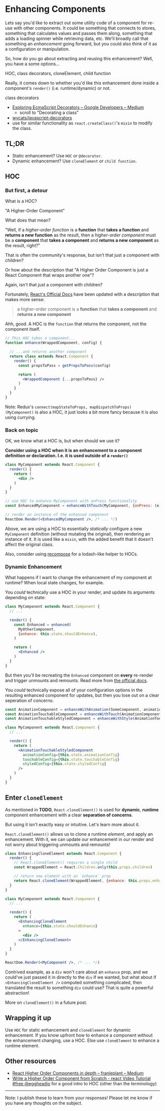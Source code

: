 # Enhancing Components
Lets say you'd like to extract out some utility code of a component for re-use with other components. It could be something that connects to stores, something that calculates values and passes them along, something that adds a loading spinner while retrieving data, etc. We'll broadly call that something an *enhancement* going forward, but you could also think of it as a configuration or manipulation.

So, how do you go about extracting and reusing this enhancement? Well, you have a some options...

HOC, class decorators, cloneElement, child function

Really, it comes down to whether you'd like this enhancement done inside a component's `render()` (i.e. runtime/dynamic) or not.


class decorators
- [Exploring EcmaScript Decorators – Google Developers – Medium](https://medium.com/google-developers/exploring-es7-decorators-76ecb65fb841)
  - scroll to "Decorating a class"
- [wycats/javascript-decorators](https://github.com/wycats/javascript-decorators#class-declaration)
- use for similar functionality as `react.createClass()`'s `mixin` to modify the class.

## TL;DR
- Static enhancement? Use `HOC` or `@decorator`.
- Dynamic enhancement? Use `cloneElement` or `child function`.

## HOC
### But first, a detour
What is a HOC?

"A Higher-Order Component"

What does that mean?

"Well, if a _higher-order function_ is a **function** that **takes a function** and **returns a new function** as the result, then a _higher-order component_ must be a **component** that **takes a component** and **returns a new component** as the result, right?"

That is often the community's response, but isn't that just a component with children?

Or how about the description that "A Higher Order Component is just a React Component that wraps another one"?

Again, isn't that just a component with children?

Fortunately, [React's Official Docs](https://facebook.github.io/react/docs/higher-order-components.html) have been updated with a description that makes more sense:

> a higher-order component is a **function** that **takes a component** and **returns a new component**

Ahh, good. A HOC is the `function` that returns the component, not the component itself.

```jsx
// This HOC takes a component...
function enhance(WrappedComponent, config) {

  // ...and returns another component
  return class extends React.Component {
    render() {
      const propsToPass = getPropsToPass(config)

      return (
        <WrappedComponent {...propsToPass} />
      )
    }
  }
}
```

Note: Redux's `connect(mapStateToProps, mapDispatchToProps)(MyComponent)` is also a HOC, it just looks a bit more fancy because it is also using currying.

### Back on topic
OK, we know what a HOC is, but when should we use it?

**Consider using a HOC when it is an enhancement to a component definition or declaration. I.e. it is used outside of a `render()`**

```jsx
class MyComponent extends React.Component {
  render() {
    return (
      <div />
    )
  }
}

// use HOC to enhance MyComponent with onPress functionality
const EnhancedMyComponent = enhanceWithTouch(MyComponent, {onPress: (e) => console.log(e)})

// render an instance of the enhanced component
ReactDom.Render(<EnhancedMyComponent />, /* ... */)
```

Above, we are using a HOC to essentially _statically_ configure a new `MyComponent` definition (without mutating the original), then rendering an instance of it. It is used like a `mixin`, with the added benefit that it doesn't affect the original class.

Also, consider using [recompose](https://github.com/acdlite/recompose) for a lodash-like helper to HOCs.

### Dynamic Enhancement
What happens if I want to change the enhancement of my component at runtime? When local state changes, for example.

You *could* technically use a HOC in your render, and update its arguments depending on state:

```jsx
class MyComponent extends React.Component {
  // ...

  render() {
    const Enhanced = enhanced(
      MyOtherComponent,
      {enhance: this.state.shouldEnhance),
    )

    return (
      <Enhanced />
    )
  }
}
```

But then you'll be recreating the `Enhanced` component on **every** re-render and trigger unmounts and remounts. Read more from [the official docs](https://facebook.github.io/react/docs/higher-order-components.html#dont-use-hocs-inside-the-render-method).

You *could* technically expose all of your configuration options in the resulting enhanced component for updates, but then you lose out on a clear seperation of concerns:

```jsx
const AnimationComponent = enhanceWithAnimation(SomeComponent, animationConfig)
const AnimationTouchableComponent = enhanceWithTouch(AnimationComponent, touchableConfig)
const AnimationTouchableStyledComponent = enhanceWithStyle(AnimationTouchableComponent, styledConfig)

class MyComponent extends React.Component {
  // ...

  render() {
    return (
      <AnimationTouchableStyledComponent
        animationConfig={this.state.animationConfig}
        touchableConfig={this.state.touchableConfig}
        styledConfig={this.state.styledConfig}
      />
    )
  }
}
```

## Enter `cloneElement`
As mentioned in __TODO__, `React.cloneElement()` is used for **dynamic**, **runtime** component enhancement with a clear **separation of concerns**.

But using it isn't exactly easy or intuitive. Let's learn more about it.

`React.cloneElement()` allows us to clone a runtime _element_, and apply an enhancement. With it, we can update our enhancement in our render and not worry about triggering unmounts and remounts!

```jsx
class EnhancingCloneElement extends React.Component {
  render() {
    // React.cloneElement() requires a single child
    const WrappedElement = React.Children.only(this.props.children)

    // return new element with an `enhance` prop
    return React.cloneElement(WrappedElement, {enhance: this.props.enhance})
  }
}

class MyComponent extends React.Component {
  // ...

  render() {
    return (
      <EnhancingCloneElement
        enhance={this.state.shouldEnhance}
      >
        <div />
      </EnhancingCloneElement>
    )
  }
}

ReactDom.Render(<MyComponent />, /* ... */)
```

Contrived example, as a `div` won't care about an `enhance` prop, and we could've just passed it in directly to the `div` if we wanted, but what about if `<EnhancingCloneElement />` computed something complicated, then translated the result to something `div` could use? That is quite a powerful abstraction!

More on `cloneElement()` in a future post.

## Wrapping it up
Use `HOC` for static enhancement and `cloneElement` for dynamic enhancement. If you know upfront how to enhance a component without the enhancement changing, use a HOC. Else use `cloneElement` to enhance a runtime element.

## Other resources
- [React Higher Order Components in depth – franleplant – Medium](https://medium.com/@franleplant/react-higher-order-components-in-depth-cf9032ee6c3e)
- [Write a Higher Order Component from Scratch - react Video Tutorial #free @eggheadio](https://egghead.io/lessons/react-write-a-higher-order-component-from-scratch) for a good intro to HOC (other than the terminology)

---

Note: I publish these to learn from your responses! Please let me know if you have any thoughts on the subject.
